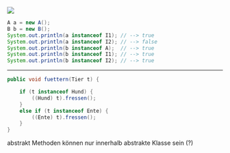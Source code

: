 ![](Pasted%20image%2020230404145511.png)
```java
A a = new A();
B b = new B();
System.out.println(a instanceof I1); // --> true
System.out.println(a instanceof I2); // --> false
System.out.println(b instanceof A);  // --> true
System.out.println(b instanceof I1); // --> true
System.out.println(b instanceof I2); // --> true
```

---

```java
public void fuettern(Tier t) {

    if (t instanceof Hund) {
        ((Hund) t).fressen();
    }
    else if (t instanceof Ente) {
        ((Ente) t).fressen();
    }
}
```


abstrakt Methoden können nur innerhalb abstrakte Klasse sein (?)
